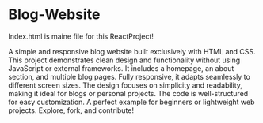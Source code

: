 # Blog-Website

Index.html is maine file for this ReactProject!

A simple and responsive blog website built exclusively with HTML and CSS. This project demonstrates clean design and functionality without using JavaScript or external frameworks. It includes a homepage, an about section, and multiple blog pages. Fully responsive, it adapts seamlessly to different screen sizes. The design focuses on simplicity and readability, making it ideal for blogs or personal projects. The code is well-structured for easy customization. A perfect example for beginners or lightweight web projects. Explore, fork, and contribute!
